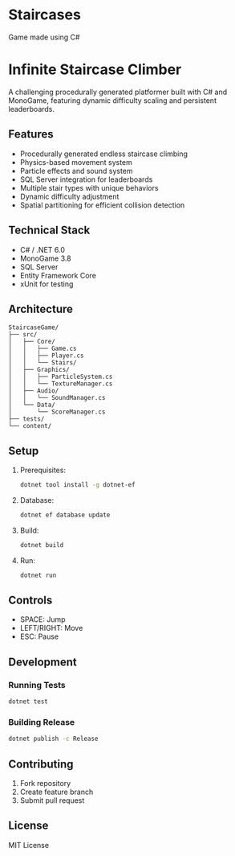 # Staircases

Game made using C#

# Infinite Staircase Climber

A challenging procedurally generated platformer built with C# and MonoGame, featuring dynamic difficulty scaling and persistent leaderboards.

## Features

- Procedurally generated endless staircase climbing
- Physics-based movement system
- Particle effects and sound system
- SQL Server integration for leaderboards
- Multiple stair types with unique behaviors
- Dynamic difficulty adjustment
- Spatial partitioning for efficient collision detection

## Technical Stack

- C# / .NET 6.0
- MonoGame 3.8
- SQL Server
- Entity Framework Core
- xUnit for testing

## Architecture

```
StaircaseGame/
├── src/
│   ├── Core/
│   │   ├── Game.cs
│   │   ├── Player.cs
│   │   └── Stairs/
│   ├── Graphics/
│   │   ├── ParticleSystem.cs
│   │   └── TextureManager.cs
│   ├── Audio/
│   │   └── SoundManager.cs
│   └── Data/
│       └── ScoreManager.cs
├── tests/
└── content/
```

## Setup

1. Prerequisites:
   ```bash
   dotnet tool install -g dotnet-ef
   ```

2. Database:
   ```bash
   dotnet ef database update
   ```

3. Build:
   ```bash
   dotnet build
   ```

4. Run:
   ```bash
   dotnet run
   ```

## Controls

- SPACE: Jump
- LEFT/RIGHT: Move
- ESC: Pause

## Development

### Running Tests
```bash
dotnet test
```

### Building Release
```bash
dotnet publish -c Release
```

## Contributing

1. Fork repository
2. Create feature branch
3. Submit pull request

## License

MIT License
